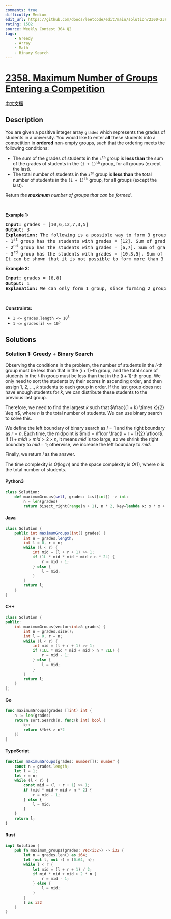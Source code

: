 ```yaml
---
comments: true
difficulty: Medium
edit_url: https://github.com/doocs/leetcode/edit/main/solution/2300-2399/2358.Maximum%20Number%20of%20Groups%20Entering%20a%20Competition/README_EN.md
rating: 1502
source: Weekly Contest 304 Q2
tags:
    - Greedy
    - Array
    - Math
    - Binary Search
---
```


<!-- problem:start -->

# [2358. Maximum Number of Groups Entering a Competition](https://leetcode.com/problems/maximum-number-of-groups-entering-a-competition)

[中文文档](/solution/2300-2399/2358.Maximum%20Number%20of%20Groups%20Entering%20a%20Competition/README.md)

## Description

<!-- description:start -->

<p>You are given a positive integer array <code>grades</code> which represents the grades of students in a university. You would like to enter <strong>all</strong> these students into a competition in <strong>ordered</strong> non-empty groups, such that the ordering meets the following conditions:</p>

<ul>
	<li>The sum of the grades of students in the <code>i<sup>th</sup></code> group is <strong>less than</strong> the sum of the grades of students in the <code>(i + 1)<sup>th</sup></code> group, for all groups (except the last).</li>
	<li>The total number of students in the <code>i<sup>th</sup></code> group is <strong>less than</strong> the total number of students in the <code>(i + 1)<sup>th</sup></code> group, for all groups (except the last).</li>
</ul>

<p>Return <em>the <strong>maximum</strong> number of groups that can be formed</em>.</p>

<p>&nbsp;</p>
<p><strong class="example">Example 1:</strong></p>

<pre>
<strong>Input:</strong> grades = [10,6,12,7,3,5]
<strong>Output:</strong> 3
<strong>Explanation:</strong> The following is a possible way to form 3 groups of students:
- 1<sup>st</sup> group has the students with grades = [12]. Sum of grades: 12. Student count: 1
- 2<sup>nd</sup> group has the students with grades = [6,7]. Sum of grades: 6 + 7 = 13. Student count: 2
- 3<sup>rd</sup> group has the students with grades = [10,3,5]. Sum of grades: 10 + 3 + 5 = 18. Student count: 3
It can be shown that it is not possible to form more than 3 groups.
</pre>

<p><strong class="example">Example 2:</strong></p>

<pre>
<strong>Input:</strong> grades = [8,8]
<strong>Output:</strong> 1
<strong>Explanation:</strong> We can only form 1 group, since forming 2 groups would lead to an equal number of students in both groups.
</pre>

<p>&nbsp;</p>
<p><strong>Constraints:</strong></p>

<ul>
	<li><code>1 &lt;= grades.length &lt;= 10<sup>5</sup></code></li>
	<li><code>1 &lt;= grades[i] &lt;= 10<sup>5</sup></code></li>
</ul>

<!-- description:end -->

## Solutions

<!-- solution:start -->

### Solution 1: Greedy + Binary Search

Observing the conditions in the problem, the number of students in the $i$-th group must be less than that in the $(i+1)$-th group, and the total score of students in the $i$-th group must be less than that in the $(i+1)$-th group. We only need to sort the students by their scores in ascending order, and then assign $1$, $2$, ..., $k$ students to each group in order. If the last group does not have enough students for $k$, we can distribute these students to the previous last group.

Therefore, we need to find the largest $k$ such that $\frac{(1 + k) \times k}{2} \leq n$, where $n$ is the total number of students. We can use binary search to solve this.

We define the left boundary of binary search as $l = 1$ and the right boundary as $r = n$. Each time, the midpoint is $mid = \lfloor \frac{l + r + 1}{2} \rfloor$. If $(1 + mid) \times mid \gt 2 \times n$, it means $mid$ is too large, so we shrink the right boundary to $mid - 1$; otherwise, we increase the left boundary to $mid$.

Finally, we return $l$ as the answer.

The time complexity is $O(\log n)$ and the space complexity is $O(1)$, where $n$ is the total number of students.

<!-- tabs:start -->

#### Python3

```python
class Solution:
    def maximumGroups(self, grades: List[int]) -> int:
        n = len(grades)
        return bisect_right(range(n + 1), n * 2, key=lambda x: x * x + x) - 1
```

#### Java

```java
class Solution {
    public int maximumGroups(int[] grades) {
        int n = grades.length;
        int l = 0, r = n;
        while (l < r) {
            int mid = (l + r + 1) >> 1;
            if (1L * mid * mid + mid > n * 2L) {
                r = mid - 1;
            } else {
                l = mid;
            }
        }
        return l;
    }
}
```

#### C++

```cpp
class Solution {
public:
    int maximumGroups(vector<int>& grades) {
        int n = grades.size();
        int l = 0, r = n;
        while (l < r) {
            int mid = (l + r + 1) >> 1;
            if (1LL * mid * mid + mid > n * 2LL) {
                r = mid - 1;
            } else {
                l = mid;
            }
        }
        return l;
    }
};
```

#### Go

```go
func maximumGroups(grades []int) int {
	n := len(grades)
	return sort.Search(n, func(k int) bool {
		k++
		return k*k+k > n*2
	})
}
```

#### TypeScript

```ts
function maximumGroups(grades: number[]): number {
    const n = grades.length;
    let l = 1;
    let r = n;
    while (l < r) {
        const mid = (l + r + 1) >> 1;
        if (mid * mid + mid > n * 2) {
            r = mid - 1;
        } else {
            l = mid;
        }
    }
    return l;
}
```

#### Rust

```rust
impl Solution {
    pub fn maximum_groups(grades: Vec<i32>) -> i32 {
        let n = grades.len() as i64;
        let (mut l, mut r) = (0i64, n);
        while l < r {
            let mid = (l + r + 1) / 2;
            if mid * mid + mid > 2 * n {
                r = mid - 1;
            } else {
                l = mid;
            }
        }
        l as i32
    }
}
```

<!-- tabs:end -->

<!-- solution:end -->

<!-- problem:end -->
